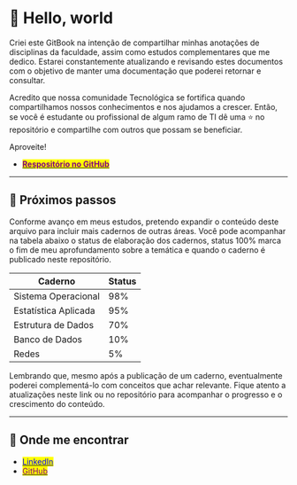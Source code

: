 
# 🖖 Hello, world

Criei este GitBook na intenção de compartilhar minhas anotações de disciplinas da faculdade, assim como estudos complementares que me dedico. Estarei constantemente atualizando e revisando estes documentos com o objetivo de manter uma documentação que poderei retornar e consultar.

Acredito que nossa comunidade Tecnológica se fortifica quando compartilhamos nossos conhecimentos e nos ajudamos a crescer. Então, se você é estudante ou profissional de algum ramo de TI dê uma ⭐ no repositório e compartilhe com outros que possam se beneficiar.

Aproveite!

* [<mark style="color:purple;">**Respositório no GitHub**</mark>](https://github.com/gabriellabueno/ARQUIVO-TI)

***

## 🚀 Próximos passos

Conforme avanço em meus estudos, pretendo expandir o conteúdo deste arquivo para incluir mais cadernos de outras áreas. Você pode acompanhar na tabela abaixo o status de elaboração dos cadernos, status 100% marca o fim de meu aprofundamento sobre a temática e quando o caderno é publicado neste repositório.

| Caderno              | Status |
| -------------------- | ------ |
| Sistema Operacional  | 98%    |
| Estatística Aplicada | 95%    |
| Estrutura de Dados   | 70%    |
| Banco de Dados       | 10%    |
| Redes                | 5%     |

Lembrando que, mesmo após a publicação de um caderno, eventualmente poderei complementá-lo com conceitos que achar relevante. Fique atento a atualizações neste link ou no repositório para acompanhar o progresso e o crescimento do conteúdo.

***

## 💬 Onde me encontrar

* [<mark style="color:blue;">LinkedIn</mark>](https://www.linkedin.com/in/gabriella-c-bueno/)
* [<mark style="color:purple;">GitHub</mark>](https://github.com/gabriellabueno/)
